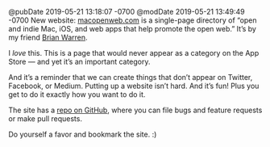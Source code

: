 @pubDate 2019-05-21 13:18:07 -0700
@modDate 2019-05-21 13:49:49 -0700
New website: [macopenweb.com](https://macopenweb.com/) is a single-page directory of “open and indie Mac, iOS, and web apps that help promote the open web.” It’s by my friend [Brian Warren](http://begoodnotbad.com/).

I *love* this. This is a page that would never appear as a category on the App Store — and yet it’s an important category.

And it’s a reminder that we can create things that don’t appear on Twitter, Facebook, or Medium. Putting up a website isn’t hard. And it’s fun! Plus you get to do it exactly how you want to do it.

The site has a [repo on GitHub](https://github.com/good/openweb), where you can file bugs and feature requests or make pull requests.

Do yourself a favor and bookmark the site. :)
